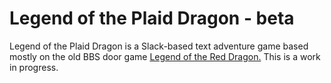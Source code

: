 # Legend of the Plaid Dragon - beta

Legend of the Plaid Dragon is a Slack-based text adventure game based mostly on the old BBS door game [Legend of the Red Dragon.](https://en.wikipedia.org/wiki/Legend_of_the_Red_Dragon) This is a work in progress.